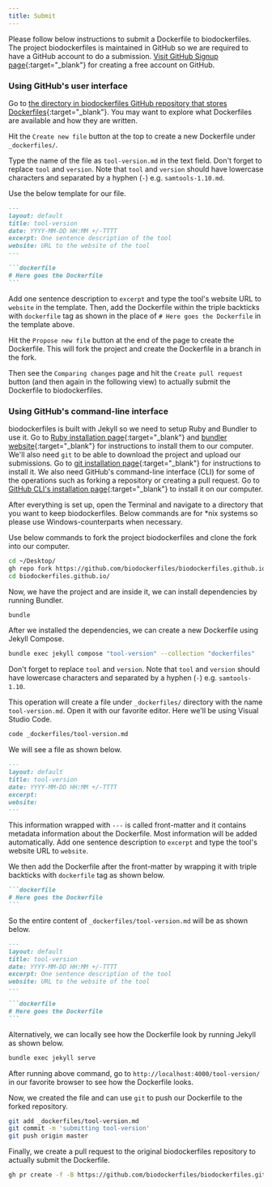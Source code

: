 ```yaml
---
title: Submit
---
```


Please follow below instructions to submit a Dockerfile to biodockerfiles. The project biodockerfiles is maintained in GitHub so we are required to have a GitHub account to do a submission. [Visit GitHub Signup page](https://github.com/join){:target="_blank"} for creating a free account on GitHub.

### Using GitHub's user interface

Go to [the directory in biodockerfiles GitHub repository that stores Dockerfiles](https://github.com/biodockerfiles/biodockerfiles.github.io/tree/master/_dockerfiles){:target="_blank"}. You may want to explore what Dockerfiles are available and how they are written.

Hit the `Create new file` button at the top to create a new Dockerfile under `_dockerfiles/`.

Type the name of the file as `tool-version.md` in the text field. Don't forget to replace `tool` and `version`. Note that `tool` and `version` should have lowercase characters and separated by a hyphen (`-`) e.g. `samtools-1.10.md`.

Use the below template for our file.

~~~markdown
---
layout: default
title: tool-version
date: YYYY-MM-DD HH:MM +/-TTTT
excerpt: One sentence description of the tool
website: URL to the website of the tool
---

```dockerfile
# Here goes the Dockerfile
```
~~~

Add one sentence description to `excerpt` and type the tool's website URL to `website` in the template. Then, add the Dockerfile within the triple backticks with `dockerfile` tag as shown in the place of `# Here goes the Dockerfile` in the template above.

Hit the `Propose new file` button at the end of the page to create the Dockerfile. This will fork the project and create the Dockerfile in a branch in the fork. 

Then see the `Comparing changes` page and hit the `Create pull request` button (and then again in the following view) to actually submit the Dockerfile to biodockerfiles.

### Using GitHub's command-line interface

biodockerfiles is built with Jekyll so we need to setup Ruby and Bundler to use it. Go to [Ruby installation page](https://www.ruby-lang.org/en/documentation/installation/){:target="_blank"} and [bundler website](https://bundler.io/){:target="_blank"} for instructions to install them to our computer. We'll also need `git` to be able to download the project and upload our submissions. Go to [git installation page](https://git-scm.com/book/en/v2/Getting-Started-Installing-Git){:target="_blank"} for instructions to install it. We also need GitHub's command-line interface (CLI) for some of the operations such as forking a repository or creating a pull request. Go to [GitHub CLI's installation page](https://cli.github.com/manual/installation){:target="_blank"} to install it on our computer.

After everything is set up, open the Terminal and navigate to a directory that you want to keep biodockerfiles. Below commands are for *nix systems so please use Windows-counterparts when necessary.

Use below commands to fork the project biodockerfiles and clone the fork into our computer.

```bash
cd ~/Desktop/
gh repo fork https://github.com/biodockerfiles/biodockerfiles.github.io.git --clone=true
cd biodockerfiles.github.io/
```

Now, we have the project and are inside it, we can install dependencies by running Bundler.

```bash
bundle
```

After we installed the dependencies, we can create a new Dockerfile using Jekyll Compose.

```bash
bundle exec jekyll compose "tool-version" --collection "dockerfiles"
```

Don't forget to replace `tool` and `version`. Note that `tool` and `version` should have lowercase characters and separated by a hyphen (`-`) e.g. `samtools-1.10`.

This operation will create a file under `_dockerfiles/` directory with the name `tool-version.md`. Open it with our favorite editor. Here we'll be using Visual Studio Code.

```bash
code _dockerfiles/tool-version.md
```

We will see a file as shown below.

```markdown
---
layout: default
title: tool-version
date: YYYY-MM-DD HH:MM +/-TTTT
excerpt: 
website: 
---
```

This information wrapped with `---` is called front-matter and it contains metadata information about the Dockerfile. Most information will be added automatically. Add one sentence description to `excerpt` and type the tool's website URL to `website`.

We then add the Dockerfile after the front-matter by wrapping it with triple backticks with `dockerfile` tag as shown below.

~~~markdown
```dockerfile
# Here goes the Dockerfile
```
~~~

So the entire content of `_dockerfiles/tool-version.md` will be as shown below.

~~~markdown
---
layout: default
title: tool-version
date: YYYY-MM-DD HH:MM +/-TTTT
excerpt: One sentence description of the tool
website: URL to the website of the tool
---

```dockerfile
# Here goes the Dockerfile
```
~~~

Alternatively, we can locally see how the Dockerfile look by running Jekyll as shown below.

```bash
bundle exec jekyll serve
```

After running above command, go to `http://localhost:4000/tool-version/` in our favorite browser to see how the Dockerfile looks.

Now, we created the file and can use `git` to push our Dockerfile to the forked repository.

```bash
git add _dockerfiles/tool-version.md
git commit -m 'submitting tool-version'
git push origin master
```

Finally, we create a pull request to the original biodockerfiles repository to actually submit the Dockerfile.

```bash
gh pr create -f -B https://github.com/biodockerfiles/biodockerfiles.github.io.git
```
